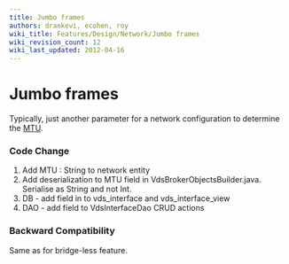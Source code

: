 ```yaml
---
title: Jumbo frames
authors: drankevi, ecohen, roy
wiki_title: Features/Design/Network/Jumbo frames
wiki_revision_count: 12
wiki_last_updated: 2012-04-16
---
```


# Jumbo frames

Typically, just another parameter for a network configuration to determine the [MTU](http://en.wikipedia.org/wiki/Maximum_transmission_unit).

### Code Change

1.  Add MTU : String to network entity
2.  Add deserialization to MTU field in VdsBrokerObjectsBuilder.java. Serialise as String and not Int.
3.  DB - add field in to vds_interface and vds_interface_view
4.  DAO - add field to VdsInterfaceDao CRUD actions

### Backward Compatibility

Same as for bridge-less feature.
